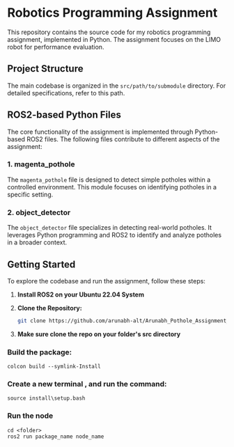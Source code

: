 # Robotics Programming Assignment

This repository contains the source code for my robotics programming assignment, implemented in Python. The assignment focuses on the LIMO robot for performance evaluation.

## Project Structure

The main codebase is organized in the `src/path/to/submodule` directory. For detailed specifications, refer to this path.

## ROS2-based Python Files

The core functionality of the assignment is implemented through Python-based ROS2 files. The following files contribute to different aspects of the assignment:

### 1. magenta_pothole

The `magenta_pothole` file is designed to detect simple potholes within a controlled environment. This module focuses on identifying potholes in a specific setting.

### 2. object_detector

The `object_detector` file specializes in detecting real-world potholes. It leverages Python programming and ROS2 to identify and analyze potholes in a broader context.

## Getting Started

To explore the codebase and run the assignment, follow these steps:


1. **Install ROS2 on your Ubuntu 22.04 System**

2. **Clone the Repository:**
   ```bash
   git clone https://github.com/arunabh-alt/Arunabh_Pothole_Assignment_27674565.git
3. **Make sure clone the repo on your folder's src directory**   
### Build the package:
    colcon build --symlink-Install
### Create a new terminal , and run the command:  
    source install\setup.bash  
### Run the node
    cd <folder>
    ros2 run package_name node_name
